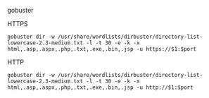 gobuster

HTTPS

~~~~~~~~~~~~~~~~~~~~~~~~~~~~~~~~~
gobuster dir -w /usr/share/wordlists/dirbuster/directory-list-lowercase-2.3-medium.txt -l -t 30 -e -k -x html,.asp,.aspx,.php,.txt,.exe,.bin,.jsp -u https://$1:$port
~~~~~~~~~~~~~~~~~~~~~~~~~~~~~~~~~

HTTP

~~~~~~~~~~~~~~~~~~~~~~~~~~~~~~~~~
gobuster dir -w /usr/share/wordlists/dirbuster/directory-list-lowercase-2.3-medium.txt -l -t 30 -e -k -x html,.asp,.aspx,.php,.txt,.exe,.bin,.jsp -u http://$1:$port
~~~~~~~~~~~~~~~~~~~~~~~~~~~~~~~~~
